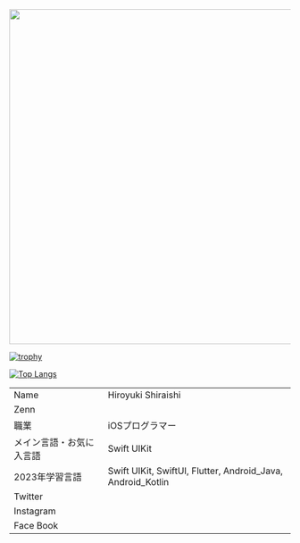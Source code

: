 
<img src="https://github.com/hiroyuki0402/hiroyuki0402/assets/88645049/2008f282-acf0-4d62-a0d1-ddb424699f37" width="600">


[![trophy](https://github-profile-trophy.vercel.app/?username=hiroyuki0402&theme=dark_lover&column=7)](https://github.com/ryo-ma/github-profile-trophy)

[![Top Langs](https://github-readme-stats.vercel.app/api/top-langs/?username=hiroyuki0402&langs_count=10&theme=radical)](https://github.com/anuraghazra/github-readme-stats)


|||
| ---- | ---- |
|  Name  |  Hiroyuki Shiraishi  |
|  Zenn  |   |
|  職業  |  iOSプログラマー |
|  メイン言語・お気に入言語  |  Swift UIKit  |
|  2023年学習言語  | Swift UIKit, SwiftUI, Flutter, Android_Java, Android_Kotlin |
|  Twitter  |    |
|  Instagram  |    |
|  Face Book  |    |
